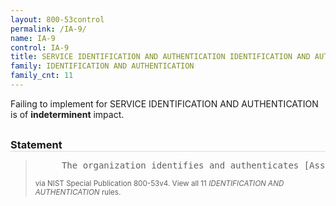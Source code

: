 ```yaml
---
layout: 800-53control
permalink: /IA-9/
name: IA-9
control: IA-9
title: SERVICE IDENTIFICATION AND AUTHENTICATION IDENTIFICATION AND AUTHENTICATION
family: IDENTIFICATION AND AUTHENTICATION
family_cnt: 11
---
```

<p class="text-">Failing to implement for SERVICE IDENTIFICATION AND AUTHENTICATION is of <b>indeterminent</b> impact.</p>

<h3 style="border-bottom:1px solid #ddd;margin:30px 0 8px 0;">Statement</h3>
<blockquote>
<pre>     The organization identifies and authenticates [Assignment: organization-defined information system services] using [Assignment: organization-defined security safeguards]. 
</pre>
<p><small>via NIST Special Publication 800-53v4. View all 11 <i>IDENTIFICATION AND AUTHENTICATION</i> rules. <a href="/cce/ssg/group/$Group_id"><span class="glyphicon glyphicon-link"></span></a> </small></p>
</blockquote>

